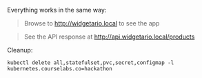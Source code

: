 

Everything works in the same way:

> Browse to http://widgetario.local to see the app

> See the API response at http://api.widgetario.local/products

Cleanup:

```
kubectl delete all,statefulset,pvc,secret,configmap -l kubernetes.courselabs.co=hackathon
```
